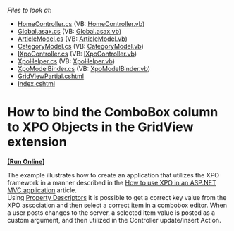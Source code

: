<!-- default file list -->
*Files to look at*:

* [HomeController.cs](./CS/Controllers/HomeController.cs) (VB: [HomeController.vb](./VB/Controllers/HomeController.vb))
* [Global.asax.cs](./CS/Global.asax.cs) (VB: [Global.asax.vb](./VB/Global.asax.vb))
* [ArticleModel.cs](./CS/Models/ArticleModel.cs) (VB: [ArticleModel.vb](./VB/Models/ArticleModel.vb))
* [CategoryModel.cs](./CS/Models/CategoryModel.cs) (VB: [CategoryModel.vb](./VB/Models/CategoryModel.vb))
* [IXpoController.cs](./CS/Models/IXpoController.cs) (VB: [IXpoController.vb](./VB/Models/IXpoController.vb))
* [XpoHelper.cs](./CS/Models/XpoHelper.cs) (VB: [XpoHelper.vb](./VB/Models/XpoHelper.vb))
* [XpoModelBinder.cs](./CS/Models/XpoModelBinder.cs) (VB: [XpoModelBinder.vb](./VB/Models/XpoModelBinder.vb))
* [GridViewPartial.cshtml](./CS/Views/Home/GridViewPartial.cshtml)
* [Index.cshtml](./CS/Views/Home/Index.cshtml)
<!-- default file list end -->
# How to bind the ComboBox column to XPO Objects in the GridView extension
<!-- run online -->
**[[Run Online]](https://codecentral.devexpress.com/e3724/)**
<!-- run online end -->


<p>The example illustrates how to create an application that utilizes the XPO framework in a manner described in the <a href="https://www.devexpress.com/Support/Center/p/K18525">How to use XPO in an ASP.NET MVC application</a> article.<br />
Using <a href="http://documentation.devexpress.com/#XPO/CustomDocument3113"><u>Property Descriptors</u></a> it is possible to get a correct key value from the XPO association and then select a correct item in a combobox editor. When a user posts changes to the server, a selected item value is posted as a custom argument, and then utilized in the Controller update/insert Action.</p>

<br/>


